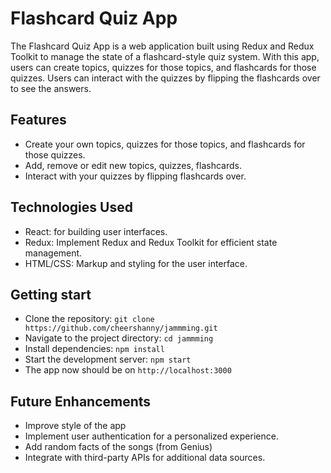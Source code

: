 # Flashcard Quiz App

The Flashcard Quiz App is a web application built using Redux and Redux Toolkit to manage the state of a flashcard-style quiz system. With this app, users can create topics, quizzes for those topics, and flashcards for those quizzes. Users can interact with the quizzes by flipping the flashcards over to see the answers.

## Features
- Create your own topics, quizzes for those topics, and flashcards for those quizzes.
- Add, remove or edit new topics, quizzes, flashcards.
- Interact with your quizzes by flipping flashcards over.

## Technologies Used
- React: for building user interfaces.
- Redux: Implement Redux and Redux Toolkit for efficient state management.
- HTML/CSS: Markup and styling for the user interface.

## Getting start
- Clone the repository: `git clone https://github.com/cheershanny/jammming.git`
- Navigate to the project directory: `cd jammming`
- Install dependencies: `npm install`
- Start the development server: `npm start`
- The app now should be on `http://localhost:3000`

## Future Enhancements

- Improve style of the app
- Implement user authentication for a personalized experience.
- Add random facts of the songs (from Genius)
- Integrate with third-party APIs for additional data sources.


